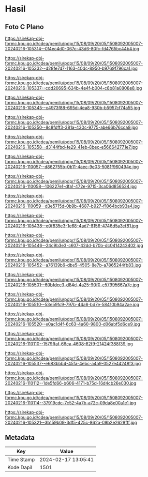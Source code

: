 # Hasil

## Foto C Plano

https://sirekap-obj-formc.kpu.go.id/cdea/pemilu/pdpr/15/08/09/20/05/1508092005007-20240216-105314--0f4ec4d0-067c-43d6-80fc-fd4765bc44b4.jpg

https://sirekap-obj-formc.kpu.go.id/cdea/pemilu/pdpr/15/08/09/20/05/1508092005007-20240216-105332--d28fe7d7-1163-40dc-8950-b9769f796ca1.jpg

https://sirekap-obj-formc.kpu.go.id/cdea/pemilu/pdpr/15/08/09/20/05/1508092005007-20240216-105337--cdd20695-634b-4e4f-b004-c8b81a0808e8.jpg

https://sirekap-obj-formc.kpu.go.id/cdea/pemilu/pdpr/15/08/09/20/05/1508092005007-20240216-105345--c4973f88-695d-4ea8-930b-b5957cf74a55.jpg

https://sirekap-obj-formc.kpu.go.id/cdea/pemilu/pdpr/15/08/09/20/05/1508092005007-20240216-105350--8c8fdff3-381a-430c-9775-abe66b76cca9.jpg

https://sirekap-obj-formc.kpu.go.id/cdea/pemilu/pdpr/15/08/09/20/05/1508092005007-20240216-105358--d3144fbd-fe29-41eb-8bec-e566642771e7.jpg

https://sirekap-obj-formc.kpu.go.id/cdea/pemilu/pdpr/15/08/09/20/05/1508092005007-20240216-110057--d862755b-0b11-4aec-9e03-5081f960494e.jpg

https://sirekap-obj-formc.kpu.go.id/cdea/pemilu/pdpr/15/08/09/20/05/1508092005007-20240216-110058--106227e1-dfa1-472e-9715-3ca06d856534.jpg

https://sirekap-obj-formc.kpu.go.id/cdea/pemilu/pdpr/15/08/09/20/05/1508092005007-20240216-110059--d3e5715d-0b9b-4687-b927-f1064bcb93a4.jpg

https://sirekap-obj-formc.kpu.go.id/cdea/pemilu/pdpr/15/08/09/20/05/1508092005007-20240216-105438--e0f835e3-1e68-4ad7-8156-4746d5a3cf81.jpg

https://sirekap-obj-formc.kpu.go.id/cdea/pemilu/pdpr/15/08/09/20/05/1508092005007-20240216-105446--24c9b3e3-c607-42dd-b70b-dc0414243402.jpg

https://sirekap-obj-formc.kpu.go.id/cdea/pemilu/pdpr/15/08/09/20/05/1508092005007-20240216-105452--a76139b6-dbe5-4505-8e7b-a7865244fb83.jpg

https://sirekap-obj-formc.kpu.go.id/cdea/pemilu/pdpr/15/08/09/20/05/1508092005007-20240216-105501--60bfdce3-d84d-4a25-90f0-c57995667a7c.jpg

https://sirekap-obj-formc.kpu.go.id/cdea/pemilu/pdpr/15/08/09/20/05/1508092005007-20240216-105510--53e59fc9-797b-44a6-bd7e-58410b94a2ae.jpg

https://sirekap-obj-formc.kpu.go.id/cdea/pemilu/pdpr/15/08/09/20/05/1508092005007-20240216-105520--e0ac1d4f-6c63-4a60-9800-d06abf5d6ce9.jpg

https://sirekap-obj-formc.kpu.go.id/cdea/pemilu/pdpr/15/08/09/20/05/1508092005007-20240216-110110--1579ffaf-66ca-4608-82f9-21424f388f39.jpg

https://sirekap-obj-formc.kpu.go.id/cdea/pemilu/pdpr/15/08/09/20/05/1508092005007-20240216-105537--e683bbb4-45fa-4ebc-a4a9-0527e44248f3.jpg

https://sirekap-obj-formc.kpu.go.id/cdea/pemilu/pdpr/15/08/09/20/05/1508092005007-20240216-110112--1de5fd66-b606-4171-b75d-16d4cb26e030.jpg

https://sirekap-obj-formc.kpu.go.id/cdea/pemilu/pdpr/15/08/09/20/05/1508092005007-20240216-110114--37919cdc-7c52-4a7b-a72c-09da8e00a1e1.jpg

https://sirekap-obj-formc.kpu.go.id/cdea/pemilu/pdpr/15/08/09/20/05/1508092005007-20240216-105321--3b159b09-3df5-425c-862a-08b2e2628fff.jpg


## Metadata

| Key        | Value               |
| ---------- | ------------------- |
| Time Stamp | 2024-02-17 13:05:41 |
| Kode Dapil | 1501                |



